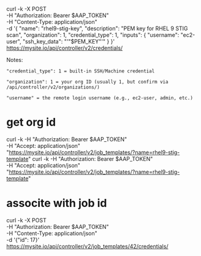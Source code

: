 curl -k -X POST \
  -H "Authorization: Bearer $AAP_TOKEN" \
  -H "Content-Type: application/json" \
  -d '{
    "name": "rhel9-stig-key",
    "description": "PEM key for RHEL 9 STIG scan",
    "organization": 1,
    "credential_type": 1,
    "inputs": {
      "username": "ec2-user",
      "ssh_key_data": "'"$PEM_KEY"'"
    }
  }' \
  https://mysite.io/api/controller/v2/credentials/


Notes:

    "credential_type": 1 = built-in SSH/Machine credential

    "organization": 1 = your org ID (usually 1, but confirm via /api/controller/v2/organizations/)

    "username" = the remote login username (e.g., ec2-user, admin, etc.)


# get  org id

curl -k -H "Authorization: Bearer $AAP_TOKEN" \
     -H "Accept: application/json" \
     "https://mysite.io/api/controller/v2/job_templates/?name=rhel9-stig-template"
curl -k -H "Authorization: Bearer $AAP_TOKEN" \
     -H "Accept: application/json" \
     "https://mysite.io/api/controller/v2/job_templates/?name=rhel9-stig-template"


# associte with job id

curl -k -X POST \
  -H "Authorization: Bearer $AAP_TOKEN" \
  -H "Content-Type: application/json" \
  -d '{"id": 17}' \
  https://mysite.io/api/controller/v2/job_templates/42/credentials/


